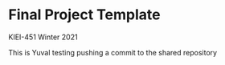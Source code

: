 # Final Project Template

KIEI-451 Winter 2021

This is Yuval testing pushing a commit to the shared repository